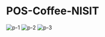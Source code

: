 # POS-Coffee-NISIT
![p-1](https://github.com/user-attachments/assets/ea4aef07-0c31-4824-a163-cebfbb1cf546)
![p-2](https://github.com/user-attachments/assets/18838196-dfe9-45c5-b81b-6983add2bffe)
![p-3](https://github.com/user-attachments/assets/38a9addb-8598-4dae-98ee-9ab67de74687)
